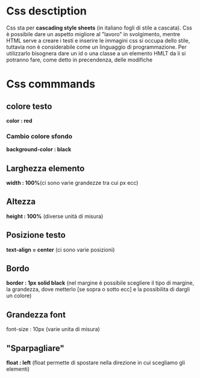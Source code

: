 <!-- @format -->

# Css desctiption

Css sta per **cascading style sheets** (in italiano fogli di stile a cascata).
Css è possibile dare un aspetto migliore al "lavoro" in svolgimento, mentre HTML serve a creare i testi e inserire le immagini css si occupa dello stile, tuttavia non è considerabile come un linguaggio di programmazione. Per utilizzarlo bisognera dare un id o una classe a un elemento HMLT da li si potranno fare, come detto in precendenza, delle modifiche

# Css commmands

## colore testo

**color : red**

### Cambio colore sfondo

**background-color : black**

## Larghezza elemento

**width : 100%**(ci sono varie grandezze tra cui px ecc)

## Altezza

**height : 100%** (diverse unità di misura)

## Posizione testo

**text-align = center** (ci sono varie posizioni)

## Bordo

**border : 1px solid black** (nel margine è possibile scegliere il tipo di margine, la grandezza, dove metterlo [se sopra o sotto ecc] e la possibilita di dargli un colore)

## Grandezza font

font-size : 10px (varie unita di misura)

## "Sparpagliare"

**float : left** (float permette di spostare nella direzione in cui scegliamo gli elementi)
